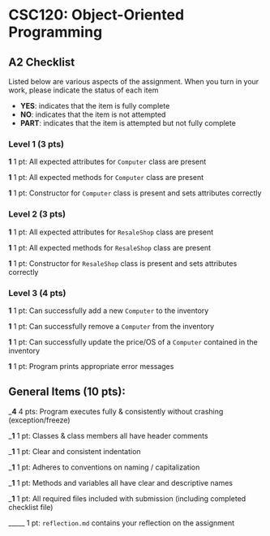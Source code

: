 # CSC120: Object-Oriented Programming
## A2 Checklist

Listed below are various aspects of the assignment.  When you turn in your work, please indicate the status of each item

- **YES**: indicates that the item is fully complete
- **NO**: indicates that the item is not attempted
- **PART**: indicates that the item is attempted but not fully complete

### Level 1 (3 pts)

__1__ 1 pt: All expected attributes for `Computer` class are present

__1__ 1 pt: All expected methods for `Computer` class are present

__1__ 1 pt: Constructor for `Computer` class is present and sets attributes correctly

### Level 2 (3 pts)

__1__ 1 pt: All expected attributes for `ResaleShop` class are present

__1__ 1 pt: All expected methods for `ResaleShop` class are present

__1__ 1 pt: Constructor for `ResaleShop` class is present and sets attributes correctly

### Level 3 (4 pts)

__1__ 1 pt: Can successfully add a new `Computer` to the inventory

__1__ 1 pt: Can successfully remove a `Computer` from the inventory

__1__ 1 pt: Can successfully update the price/OS of a `Computer` contained in the inventory

__1__ 1 pt: Program prints appropriate error messages

## General Items (10 pts):

___4__ 4 pts: Program executes fully & consistently without crashing (exception/freeze)

___1__ 1 pt: Classes & class members all have header comments

___1__ 1 pt: Clear and consistent indentation

___1__ 1 pt: Adheres to conventions on naming / capitalization

___1__ 1 pt: Methods and variables all have clear and descriptive names

___1__ 1 pt: All required files included with submission (including completed checklist file)

_____ 1 pt: `reflection.md` contains your reflection on the assignment
